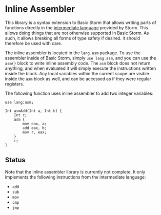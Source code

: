 Inline Assembler
================

This library is a syntax extension to Basic Storm that allows writing parts of functions directly in
the [intermediate language](md:/Language_Reference/Intermediate_Language) provided by Storm. This
allows doing things that are not otherwise supported in Basic Storm. As such, it allows breaking all
forms of type safety if desired. It should therefore be used with care.

The inline assembler is located in the `lang.asm` package. To use the assembler inside of Basic
Storm, simply `use lang:asm`, and you can use the `asm{}` block to write inline assembly code. The
`asm` block does not return anything, and when evaluated it will simply execute the instructions
written inside the block. Any local variables within the current scope are visible inside the `asm`
block as well, and can be accessed as if they were regular registers.

The following function uses inline assembler to add two integer variables:

```bs
use lang:asm;

Int asmAdd(Int a, Int b) {
    Int r;
    asm {
        mov eax, a;
        add eax, b;
        mov r, eax;
    }
    r;
}
```

Status
------

Note that the inline assembler library is currently not complete. It only implements the following
instructions from the intermediate language:

- `add`
- `sub`
- `mov`
- `cmp`
- `jmp`
